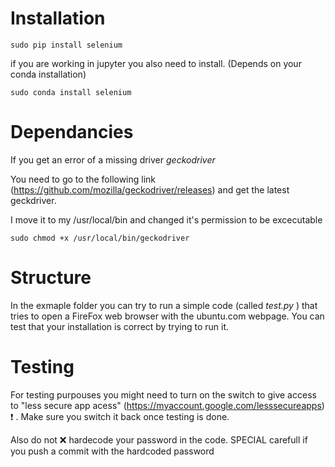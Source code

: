 # Installation

```
sudo pip install selenium
```

if you are working in jupyter you also need to install. (Depends on your conda installation)
```
sudo conda install selenium
```
# Dependancies 

If you get an error of a missing driver *geckodriver*

You need to go to the following link (https://github.com/mozilla/geckodriver/releases) and get the latest geckdriver.

I move it to my /usr/local/bin and changed it's permission to be excecutable

```
sudo chmod +x /usr/local/bin/geckodriver
```

# Structure

In the exmaple folder you can try to run a simple code (called *test.py* ) that tries to open a FireFox web browser with the ubuntu.com webpage. You can test that your installation is correct by trying to run it.

# Testing

For testing purpouses you might need to turn on the switch to give access to "less secure app acess" (https://myaccount.google.com/lesssecureapps) :heavy_exclamation_mark: . Make sure you switch it back once testing is done.

Also do not :x: hardecode your password in the code. SPECIAL carefull if you push a commit with the hardcoded password

